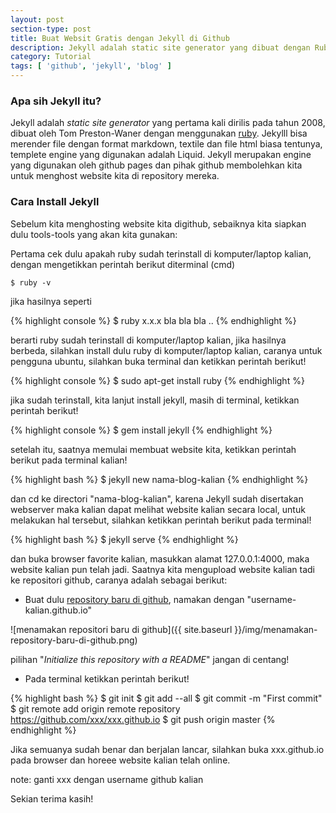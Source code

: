 ```yaml
---
layout: post
section-type: post
title: Buat Websit Gratis dengan Jekyll di Github
description: Jekyll adalah static site generator yang dibuat dengan Ruby
category: Tutorial
tags: [ 'github', 'jekyll', 'blog' ]
---
```


### Apa sih Jekyll itu?

Jekyll adalah *static site generator* yang pertama kali dirilis pada tahun 2008, dibuat oleh Tom Preston-Waner dengan menggunakan [ruby](https://id.wikipedia.org/wiki/Ruby_(bahasa_pemrograman)). Jekylll bisa merender file dengan format markdown, textile dan file html biasa tentunya, templete engine yang digunakan adalah Liquid. Jekyll merupakan engine yang digunakan oleh github pages dan pihak github membolehkan kita untuk menghost website kita di repository mereka.


### Cara Install Jekyll

Sebelum kita menghosting website kita digithub, sebaiknya kita siapkan dulu tools-tools yang akan kita gunakan:

Pertama cek dulu apakah ruby sudah terinstall di komputer/laptop kalian, dengan mengetikkan perintah berikut diterminal (cmd)

```console
$ ruby -v
```

jika hasilnya seperti

{% highlight console %}
$ ruby x.x.x bla bla bla ..
{% endhighlight %}

berarti ruby sudah terinstall di komputer/laptop kalian, jika hasilnya berbeda, silahkan install dulu ruby di komputer/laptop kalian, caranya untuk pengguna ubuntu, silahkan buka terminal dan ketikkan perintah berikut!

{% highlight console %}
$ sudo apt-get install ruby
{% endhighlight %}

jika sudah terinstall, kita lanjut install jekyll, masih di terminal, ketikkan perintah berikut!

{% highlight console %}
$ gem install jekyll
{% endhighlight %}

setelah itu, saatnya memulai membuat website kita, ketikkan perintah berikut pada terminal kalian!

{% highlight bash %}
$ jekyll new nama-blog-kalian
{% endhighlight %}

dan cd ke directori "nama-blog-kalian", karena Jekyll sudah disertakan webserver maka kalian dapat melihat website kalian secara local, untuk melakukan hal tersebut, silahkan ketikkan perintah berikut pada terminal!

{% highlight bash %}
$ jekyll serve
{% endhighlight %}

dan buka browser favorite kalian, masukkan alamat 127.0.0.1:4000, maka website kalian pun telah jadi. Saatnya kita mengupload website kalian tadi ke repositori github, caranya adalah sebagai berikut:

- Buat dulu [repository baru di github](https://github.com/new), namakan dengan "username-kalian.github.io"

![menamakan repositori baru di github]({{ site.baseurl }}/img/menamakan-repository-baru-di-github.png)

pilihan "*Initialize this repository with a README*" jangan di centang!

- Pada terminal ketikkan perintah berikut!

{% highlight bash %}
$ git init
$ git add --all
$ git commit -m "First commit"
$ git remote add origin remote repository https://github.com/xxx/xxx.github.io
$ git push origin master
{% endhighlight %}

Jika semuanya sudah benar dan berjalan lancar, silahkan buka xxx.github.io pada browser dan horeee website kalian telah online.

note: ganti xxx dengan username github kalian

Sekian terima kasih!